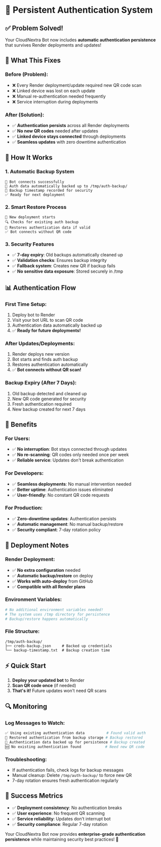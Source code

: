 # 🔐 Persistent Authentication System

## ✅ Problem Solved!

Your CloudNextra Bot now includes **automatic authentication persistence** that survives Render deployments and updates!

## 🎯 What This Fixes

### **Before (Problem):**
- ❌ Every Render deployment/update required new QR code scan
- ❌ Linked device was lost on each update
- ❌ Manual re-authentication needed frequently
- ❌ Service interruption during deployments

### **After (Solution):**
- ✅ **Authentication persists** across all Render deployments
- ✅ **No new QR codes** needed after updates
- ✅ **Linked device stays connected** through deployments
- ✅ **Seamless updates** with zero downtime authentication

## 🔧 How It Works

### **1. Automatic Backup System**
```
🔐 Bot connects successfully
💾 Auth data automatically backed up to /tmp/auth-backup/
📝 Backup timestamp recorded for security
✅ Ready for next deployment
```

### **2. Smart Restore Process**
```
🚀 New deployment starts
🔍 Checks for existing auth backup
🔄 Restores authentication data if valid
✅ Bot connects without QR code
```

### **3. Security Features**
- ✅ **7-day expiry**: Old backups automatically cleaned up
- ✅ **Validation checks**: Ensures backup integrity
- ✅ **Fallback system**: Creates new QR if backup fails
- ✅ **No sensitive data exposure**: Stored securely in /tmp

## 📊 Authentication Flow

### **First Time Setup:**
1. Deploy bot to Render
2. Visit your bot URL to scan QR code
3. Authentication data automatically backed up
4. ✅ **Ready for future deployments!**

### **After Updates/Deployments:**
1. Render deploys new version
2. Bot starts and finds auth backup
3. Restores authentication automatically  
4. ✅ **Bot connects without QR scan!**

### **Backup Expiry (After 7 Days):**
1. Old backup detected and cleaned up
2. New QR code generated for security
3. Fresh authentication required
4. New backup created for next 7 days

## 🎉 Benefits

### **For Users:**
- ✅ **No interruption**: Bot stays connected through updates
- ✅ **No re-scanning**: QR codes only needed once per week
- ✅ **Reliable service**: Updates don't break authentication

### **For Developers:**
- ✅ **Seamless deployments**: No manual intervention needed
- ✅ **Better uptime**: Authentication issues eliminated
- ✅ **User-friendly**: No constant QR code requests

### **For Production:**
- ✅ **Zero-downtime updates**: Authentication persists
- ✅ **Automatic management**: No manual backup/restore
- ✅ **Security compliant**: 7-day rotation policy

## 🚀 Deployment Notes

### **Render Deployment:**
- ✅ **No extra configuration** needed
- ✅ **Automatic backup/restore** on deploy
- ✅ **Works with auto-deploy** from GitHub
- ✅ **Compatible with all Render plans**

### **Environment Variables:**
```bash
# No additional environment variables needed!
# The system uses /tmp directory for persistence
# Backup/restore happens automatically
```

### **File Structure:**
```
/tmp/auth-backup/
├── creds-backup.json     # Backed up credentials
└── backup-timestamp.txt  # Backup creation time
```

## ⚡ Quick Start

1. **Deploy your updated bot** to Render
2. **Scan QR code once** (if needed)
3. **That's it!** Future updates won't need QR scans

## 🔍 Monitoring

### **Log Messages to Watch:**
```bash
✅ Using existing authentication data          # Found valid auth
🔄 Restored authentication from backup storage # Backup restored
💾 Authentication data backed up for persistence # Backup created
🆕 No existing authentication found           # Need new QR code
```

### **Troubleshooting:**
- If authentication fails, check logs for backup messages
- Manual cleanup: Delete `/tmp/auth-backup/` to force new QR
- 7-day rotation ensures fresh authentication regularly

## 🎯 Success Metrics

- ✅ **Deployment consistency**: No authentication breaks
- ✅ **User experience**: No frequent QR scanning
- ✅ **Service reliability**: Updates don't interrupt bot
- ✅ **Security compliance**: Regular 7-day rotation

Your CloudNextra Bot now provides **enterprise-grade authentication persistence** while maintaining security best practices! 🚀
